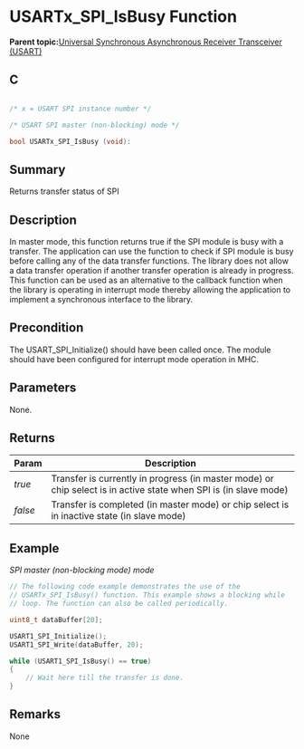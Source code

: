 # USARTx\_SPI\_IsBusy Function

**Parent topic:**[Universal Synchronous Asynchronous Receiver Transceiver \(USART\)](GUID-5ED4F08A-8227-486D-9727-78BD47CA0866.md)

## C

```c

/* x = USART SPI instance number */

/* USART SPI master (non-blocking) mode */

bool USARTx_SPI_IsBusy (void):
```

## Summary

Returns transfer status of SPI

## Description

In master mode, this function returns true if the SPI module is busy with a transfer. The application can use the function to check if SPI module is busy before calling any of the data transfer functions. The library does not allow a data transfer operation if another transfer operation is already in progress. This function can be used as an alternative to the callback function when the library is operating in interrupt mode thereby allowing the application to implement a synchronous interface to the library.

## Precondition

The USART\_SPI\_Initialize\(\) should have been called once. The module should have been configured for interrupt mode operation in MHC.

## Parameters

None.

## Returns

|Param|Description|
|-----|-----------|
|*true*|Transfer is currently in progress \(in master mode\) or chip select is in active state when SPI is \(in slave mode\)|
|*false*|Transfer is completed \(in master mode\) or chip select is in inactive state \(in slave mode\)|

## Example

*SPI master \(non-blocking mode\) mode*

```c
// The following code example demonstrates the use of the
// USARTx_SPI_IsBusy() function. This example shows a blocking while
// loop. The function can also be called periodically.

uint8_t dataBuffer[20];

USART1_SPI_Initialize();
USART1_SPI_Write(dataBuffer, 20);

while (USART1_SPI_IsBusy() == true)
{
    // Wait here till the transfer is done.
}
```

## Remarks

None

